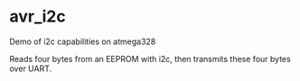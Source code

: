 avr_i2c
=======

Demo of i2c capabilities on atmega328

Reads four bytes from an EEPROM with i2c, then transmits these
four bytes over UART.
